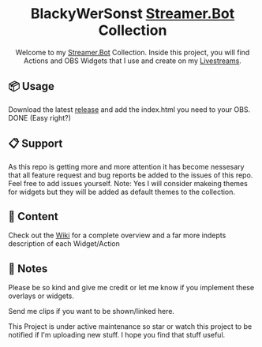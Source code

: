 <h1 align="center">BlackyWerSonst
<a href="https://streamer.bot/">Streamer.Bot</a> Collection</h1>
<p align="center">
    Welcome to my <a href="https://streamer.bot/">Streamer.Bot</a> Collection. Inside this project, you will find Actions and OBS Widgets that I use and create on my <a href="https://twitch.tv/blackywersonst">Livestreams</a>.
</p>

## 📦 Usage
Download the latest [release](https://github.com/BlackyWhoElse/streamer.bot-actions/releases) and add the index.html you need to your OBS. DONE (Easy right?)

## 📋 Support
As this repo is getting more and more attention it has become nessesary that all feature request and bug reports be added to the issues of this repo. Feel free to add issues yourself. Note: Yes I will consider makeing themes for widgets but they will be added as default themes to the collection.

## 📝 Content
Check out the [Wiki](https://github.com/BlackyWhoElse/streamer.bot-actions/wiki) for a complete overview and a far more indepts description of each Widget/Action

## 🔖 Notes
Please be so kind and give me credit or let me know if you implement these overlays or widgets.

Send me clips if you want to be shown/linked here.

This Project is under active maintenance so star or watch this project to be notified if I'm uploading new stuff.
I hope you find that stuff useful.